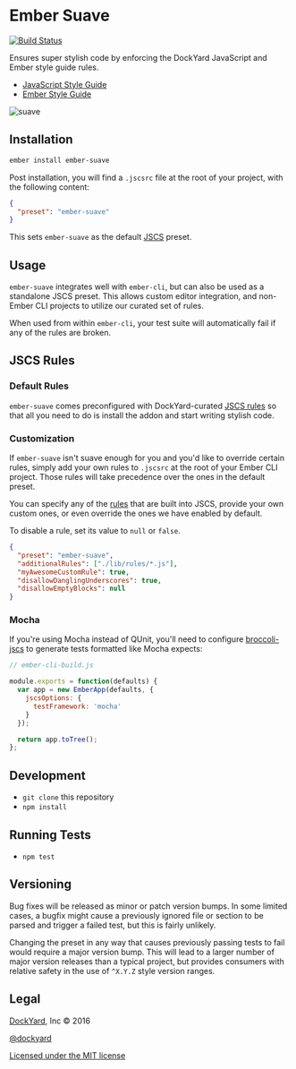 # Ember Suave

[![Build Status](https://travis-ci.org/DockYard/ember-suave.svg?branch=master)](https://travis-ci.org/DockYard/ember-suave)

Ensures super stylish code by enforcing the DockYard JavaScript and Ember style guide rules.

* [JavaScript Style Guide](https://github.com/dockyard/styleguides/blob/master/engineering/javascript.md)
* [Ember Style Guide](https://github.com/dockyard/styleguides/blob/master/engineering/ember.md)

![suave](http://i.imgur.com/zM1X686.gif)

## Installation

```bash
ember install ember-suave
```

Post installation, you will find a `.jscsrc` file at the root of your project, with the following content:

```json
{
  "preset": "ember-suave"
}
```

This sets `ember-suave` as the default [JSCS](http://jscs.info/) preset.

## Usage

`ember-suave` integrates well with `ember-cli`, but can also be used as a standalone JSCS preset. This allows custom editor integration, and non-Ember CLI projects to utilize our curated set of rules.

When used from within `ember-cli`, your test suite will automatically fail if any of the rules are broken.

## JSCS Rules

### Default Rules

`ember-suave` comes preconfigured with DockYard-curated [JSCS rules](https://github.com/dockyard/ember-suave/blob/master/lib/jscsrc.json)
so that all you need to do is install the addon and start writing stylish code.

### Customization

If `ember-suave` isn't suave enough for you and you'd like to override
certain rules, simply add your own rules to `.jscsrc` at the root of
your Ember CLI project. Those rules will take precedence over the ones in the
default preset.

You can specify any of the [rules](http://jscs.info/rules.html) that are
built into JSCS, provide your own custom ones, or even override the ones we
have enabled by default.

To disable a rule, set its value to `null` or `false`.

```json
{
  "preset": "ember-suave",
  "additionalRules": ["./lib/rules/*.js"],
  "myAwesomeCustomRule": true,
  "disallowDanglingUnderscores": true,
  "disallowEmptyBlocks": null
}
```

### Mocha

If you're using Mocha instead of QUnit, you'll need to configure
[broccoli-jscs](https://github.com/kellyselden/broccoli-jscs) to generate tests
formatted like Mocha expects:

```javascript
// ember-cli-build.js

module.exports = function(defaults) {
  var app = new EmberApp(defaults, {
    jscsOptions: {
      testFramework: 'mocha'
    }
  });

  return app.toTree();
};
```

## Development

* `git clone` this repository
* `npm install`

## Running Tests

* `npm test`

## Versioning

Bug fixes will be released as minor or patch version bumps. In some limited cases, a bugfix might cause a previously ignored file or section to be parsed and trigger a failed test, but this is fairly unlikely.

Changing the preset in any way that causes previously passing tests to fail would require a major version bump. This will lead to a larger number of major version releases than a typical project, but provides consumers with relative safety in the use of `^X.Y.Z` style version ranges.

## Legal

[DockYard](http://dockyard.com/ember-consulting), Inc &copy; 2016

[@dockyard](http://twitter.com/dockyard)

[Licensed under the MIT license](http://www.opensource.org/licenses/mit-license.php)
